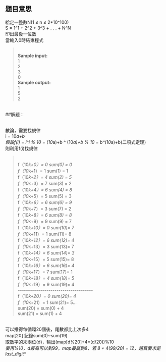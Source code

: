 ## 題目意思<br>
給定一整數N(1 ≤ n ≤ 2*10^100)
<br>S = 1^1 + 2^2 + 3^3 + . . . + N^N
<br>印出最後一位數
<br>當輸入0時結束程式
><br>**Sample input:**
<br>1
<br>2
<br>3
<br>0
<br>**Sample output:**
<br>1
<br>5
<br>2
<br>
##解題：<br>

<br>數論，需要找規律
<br>i = 10*a+b
<br>假設f(i) = i^i % 10 = (10*a)+b ^ (10*a)+b % 10 = b^(10*a)+b(二項式定理)
<br>則利用f(i)找規律
><br>f（10*k+0）= 0		sum(0) = 0
<br>f（10*k+1）= 1		sum(1) = 1
<br>f（10*k+2）= 4		sum(2) = 5
<br>f（10*k+3）= 7		sum(3) = 2
<br>f（10*k+4）= 6		sum(4) = 8
<br>f（10*k+5）= 5		sum(5) = 3
<br>f（10*k+6）= 6		sum(6) = 9
<br>f（10*k+7）= 3		sum(7) = 2
<br>f（10*k+8）= 6		sum(8) = 8
<br>f（10*k+9）= 9		sum(9) = 7
<br>f（10*k+10）= 0		sum(10)= 7
<br>f（10*k+11）= 1		sum(11)= 8
<br>f（10*k+12）= 6		sum(12)= 4
<br>f（10*k+13）= 3		sum(13)= 7
<br>f（10*k+14）= 6		sum(14)= 3
<br>f（10*k+15）= 5		sum(15)= 8
<br>f（10*k+16）= 6		sum(16)= 4
<br>f（10*k+17）= 7		sum(17)= 1
<br>f（10*k+18）= 4		sum(18)= 5
<br>f（10*k+19）= 9		sum(19)= 4
<br>-------------------------------------
<br>f（10*k+20）= 0		sum(20)= 4
<br>f（10*k+21）= 1		sum(21)= 5...
<br>sum(20) = sum(0) + 4
<br>sum(21) = sum(1) + 4

<br>可以推得每循環20個後，尾數都比上次多4
<br>map[20] 紀錄sum(0)~sum(19)
<br>取數字的末兩位(d)，輸出(map[d%20]+4*(d/20))%10
<br>**要再%10，d最高可以到99，map最高到8，若 8 + 4*(99/20) = 12，題目要求是last_digit**
